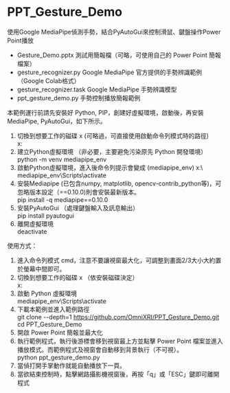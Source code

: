 # PPT_Gesture_Demo
使用Google MediaPipe偵測手勢，結合PyAutoGui來控制滑鼠、鍵盤操作Power Point播放

* Gesture_Demo.pptx 測試用簡報檔（可略，可使用自己的 Power Point 簡報檔案）
* gesture_recognizer.py Google MediaPipe 官方提供的手勢辨識範例（Google Colab格式）
* gesture_recognizer.task Google MediaPipe 手勢辨識模型
* ppt_gesture_demo.py 手勢控制播放簡報範例

本範例運行前請先安裝好 Python, PIP，創建好虛擬環境，啟動後，再安裝 MediaPipe, PyAutoGui，如下所示。  
1. 切換到想要工作的磁碟 x (可略過，可直接使用啟動命令列模式時的路徑)  
x:  
2. 建立Python虛擬環境 （非必要，主要避免污染原先 Python 開發環境）  
python -m venv mediapipe_env  
3. 啟動Python虛擬環境，進入後命令列提示會變成 (mediapipe_env) x:\  
mediapipe_env\Scripts\activate  
4. 安裝Mediapipe (已包含numpy, matplotlib, opencv-contrib_python等)，可忽略版本設定（==0.10.0)則會安裝最新版本。  
pip install -q mediapipe==0.10.0  
5. 安裝PyAutoGui （處理鍵盤輸入及訊息輸出）  
pip install pyautogui  
6. 離開虛擬環境  
deactivate  

使用方式：  
1. 進入命令列模式 cmd，注意不要讓視窗最大化，可調整到畫面2/3大小大約置於螢幕中間即可。
2. 切換到想要工作的磁碟 x （依安裝磁碟決定）  
x:  
3. 啟動 Python 虛擬環境  
mediapipe_env\Scripts\activate  
4. 下載本範例並進入範例路徑  
git clone --depth=1 https://github.com/OmniXRI/PPT_Gesture_Demo.git  
cd PPT_Gesture_Demo  
6. 開啟 Power Point 簡報並最大化  
7. 執行範例程式，執行後游標會移到視窗最上方並點擊 Power Point 檔案並進入播放模式。而範例程式及視窗會自動移到背景執行（不可視）。   
python ppt_gesture_demo.py  
8. 當偵打開手掌動作就能自動播放下一頁。
9. 當欲結束控制時，點擊網路攝影機視窗後，再按「q」或「ESC」鍵即可離開程式
